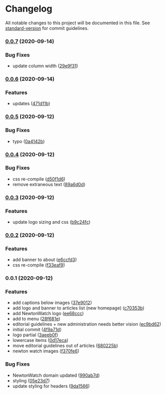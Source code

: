 # Changelog

All notable changes to this project will be documented in this file. See [standard-version](https://github.com/conventional-changelog/standard-version) for commit guidelines.

### [0.0.7](https://github.com/NewtonWatch/newtonwatch.org/compare/v0.0.6...v0.0.7) (2020-09-14)


### Bug Fixes

* update column width ([29e9f31](https://github.com/NewtonWatch/newtonwatch.org/commit/29e9f31459fa412c253ee62b4d5f327a72b7a4a4))

### [0.0.6](https://github.com/NewtonWatch/newtonwatch.org/compare/v0.0.5...v0.0.6) (2020-09-14)


### Features

* updates ([471d11b](https://github.com/NewtonWatch/newtonwatch.org/commit/471d11b243d3d0095c8644ce33328e819c0efb9d))

### [0.0.5](https://github.com/NewtonWatch/newtonwatch.org/compare/v0.0.4...v0.0.5) (2020-09-12)


### Bug Fixes

* typo ([0a4142b](https://github.com/NewtonWatch/newtonwatch.org/commit/0a4142b3007c255e6e145200e8484be864273f09))

### [0.0.4](https://github.com/NewtonWatch/newtonwatch.org/compare/v0.0.3...v0.0.4) (2020-09-12)


### Bug Fixes

* css re-compile ([d50f1d6](https://github.com/NewtonWatch/newtonwatch.org/commit/d50f1d6cd4181490ad6484e775b5071a8b12cf66))
* remove extraneous text ([89a6d0d](https://github.com/NewtonWatch/newtonwatch.org/commit/89a6d0da753585c4e5fd141fe01634899ac89b89))

### [0.0.3](https://github.com/NewtonWatch/newtonwatch.org/compare/v0.0.2...v0.0.3) (2020-09-12)


### Features

* update logo sizing and css ([b9c24fc](https://github.com/NewtonWatch/newtonwatch.org/commit/b9c24fcb68251e9dc5620d2e9a6c66b3809d2033))

### [0.0.2](https://github.com/NewtonWatch/newtonwatch.org/compare/v0.0.1...v0.0.2) (2020-09-12)


### Features

* add banner to about ([e6ccfd3](https://github.com/NewtonWatch/newtonwatch.org/commit/e6ccfd3a359d9625f4cda59b3da3e224a35907f9))
* css re-compile ([f33eaf9](https://github.com/NewtonWatch/newtonwatch.org/commit/f33eaf9f7a1c74eba842568cc45bf9a1268544ce))

### 0.0.1 (2020-09-12)


### Features

* add captions below images ([37e9012](https://github.com/NewtonWatch/newtonwatch.org/commit/37e901269db8bc04dafcf84f89667a1ecd8414a7))
* add logo and banner to articles list (new homepage) ([c70353b](https://github.com/NewtonWatch/newtonwatch.org/commit/c70353b23068def09008aad446e1f80475b8faac))
* add NewtonWatch logo ([ee68ccc](https://github.com/NewtonWatch/newtonwatch.org/commit/ee68cccdab2c8be9ab527b50204dfdb27de12e46))
* add to menu ([28f681e](https://github.com/NewtonWatch/newtonwatch.org/commit/28f681e4b7bb0e46beacb7570e0a069c5390a905))
* editorial guidelines + new administration needs better vision ([ec9bd62](https://github.com/NewtonWatch/newtonwatch.org/commit/ec9bd62aa31e744cf13330bf0cc57f66b949cddc))
* initial commit ([4f9a71d](https://github.com/NewtonWatch/newtonwatch.org/commit/4f9a71def57c84c36b843be0b43a8ccb4d67b426))
* logo partial ([3aeeb0f](https://github.com/NewtonWatch/newtonwatch.org/commit/3aeeb0f80e41330ff2f07d372e5d1242bd14b2a7))
* lowercase items ([0d17eca](https://github.com/NewtonWatch/newtonwatch.org/commit/0d17ecaa1f74e08ef177fcf9c645a0c30c5fae32))
* move editorial guidelines out of articles ([680225b](https://github.com/NewtonWatch/newtonwatch.org/commit/680225bd4c6c7751f7bb0c9cb8684992ed7c04b3))
* newton watch images ([f370fe6](https://github.com/NewtonWatch/newtonwatch.org/commit/f370fe646c34818f38d063f320d255d0f6f6b059))


### Bug Fixes

* NewtonWatch domain updated ([990ab7d](https://github.com/NewtonWatch/newtonwatch.org/commit/990ab7d624d2be1f216b3f8ff12a693f0d66cc70))
* styling ([05e23d7](https://github.com/NewtonWatch/newtonwatch.org/commit/05e23d73bc955ad26b20356781d90f70042e6170))
* update styling for headers ([9da1566](https://github.com/NewtonWatch/newtonwatch.org/commit/9da1566bbdba5d389a4330649ea25991d4e575b6))
